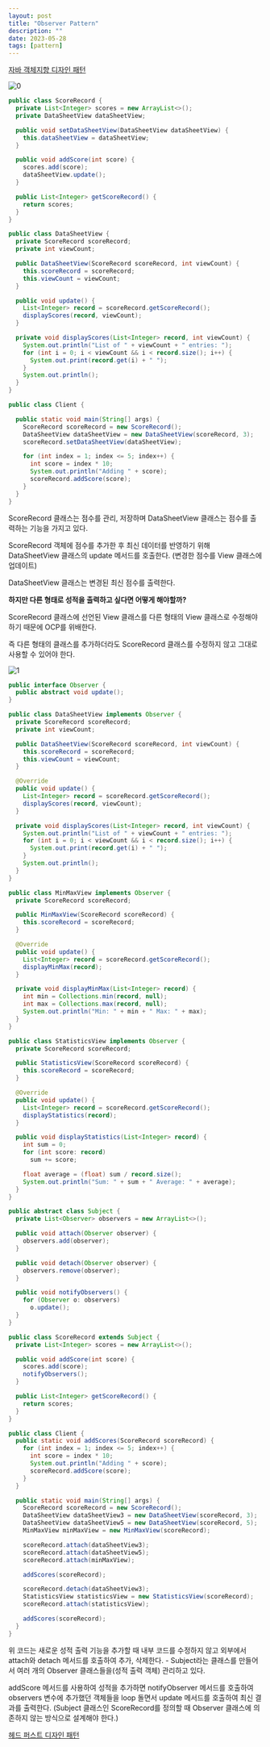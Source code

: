 ```yaml
---
layout: post
title: "Observer Pattern"
description: ""
date: 2023-05-28
tags: [pattern]
---
```


<a href="http://www.yes24.com/Product/Goods/12501269">자바 객체지향 디자인 패턴</a>

![0](/assets/images/observer-pattern/0.png)

```java
public class ScoreRecord {
  private List<Integer> scores = new ArrayList<>();
  private DataSheetView dataSheetView;

  public void setDataSheetView(DataSheetView dataSheetView) {
    this.dataSheetView = dataSheetView;
  }

  public void addScore(int score) {
    scores.add(score);
    dataSheetView.update();
  }

  public List<Integer> getScoreRecord() {
    return scores;
  }
}

public class DataSheetView {
  private ScoreRecord scoreRecord;
  private int viewCount;

  public DataSheetView(ScoreRecord scoreRecord, int viewCount) {
    this.scoreRecord = scoreRecord;
    this.viewCount = viewCount;
  }

  public void update() {
    List<Integer> record = scoreRecord.getScoreRecord();
    displayScores(record, viewCount);
  }

  private void displayScores(List<Integer> record, int viewCount) {
    System.out.println("List of " + viewCount + " entries: ");
    for (int i = 0; i < viewCount && i < record.size(); i++) {
      System.out.print(record.get(i) + " ");
    }
    System.out.println();
  }
}

public class Client {

  public static void main(String[] args) {
    ScoreRecord scoreRecord = new ScoreRecord();
    DataSheetView dataSheetView = new DataSheetView(scoreRecord, 3);
    scoreRecord.setDataSheetView(dataSheetView);

    for (int index = 1; index <= 5; index++) {
      int score = index * 10;
      System.out.println("Adding " + score);
      scoreRecord.addScore(score);
    }
  }
}
```

ScoreRecord 클래스는 점수를 관리, 저장하며 DataSheetView 클래스는 점수를 출력하는 기능을 가지고 있다.

ScoreRecord 객체에 점수를 추가한 후 최신 데이터를 반영하기 위해 DataSheetView 클래스의 update 메서드를 호출한다. (변경한 점수를 View 클래스에 업데이트)

DataSheetView 클래스는 변경된 최신 점수를 출력한다.

**하지만 다른 형태로 성적을 출력하고 싶다면 어떻게 해야할까?**

ScoreRecord 클래스에 선언된 View 클래스를 다른 형태의 View 클래스로 수정해야 하기 때문에 OCP를 위배한다.

즉 다른 형태의 클래스를 추가하더라도 ScoreRecord 클래스를 수정하지 않고 그대로 사용할 수 있어야 한다.

![1](/assets/images/observer-pattern/1.png)

```java
public interface Observer {
  public abstract void update();
}

public class DataSheetView implements Observer {
  private ScoreRecord scoreRecord;
  private int viewCount;

  public DataSheetView(ScoreRecord scoreRecord, int viewCount) {
    this.scoreRecord = scoreRecord;
    this.viewCount = viewCount;
  }

  @Override
  public void update() {
    List<Integer> record = scoreRecord.getScoreRecord();
    displayScores(record, viewCount);
  }

  private void displayScores(List<Integer> record, int viewCount) {
    System.out.println("List of " + viewCount + " entries: ");
    for (int i = 0; i < viewCount && i < record.size(); i++) {
      System.out.print(record.get(i) + " ");
    }
    System.out.println();
  }
}

public class MinMaxView implements Observer {
  private ScoreRecord scoreRecord;

  public MinMaxView(ScoreRecord scoreRecord) {
    this.scoreRecord = scoreRecord;
  }

  @Override
  public void update() {
    List<Integer> record = scoreRecord.getScoreRecord();
    displayMinMax(record);
  }

  private void displayMinMax(List<Integer> record) {
    int min = Collections.min(record, null);
    int max = Collections.max(record, null);
    System.out.println("Min: " + min + " Max: " + max);
  }
}

public class StatisticsView implements Observer {
  private ScoreRecord scoreRecord;

  public StatisticsView(ScoreRecord scoreRecord) {
    this.scoreRecord = scoreRecord;
  }

  @Override
  public void update() {
    List<Integer> record = scoreRecord.getScoreRecord();
    displayStatistics(record);
  }

  public void displayStatistics(List<Integer> record) {
    int sum = 0;
    for (int score: record)
      sum += score;

    float average = (float) sum / record.size();
    System.out.println("Sum: " + sum + " Average: " + average);
  }
}

public abstract class Subject {
  private List<Observer> observers = new ArrayList<>();

  public void attach(Observer observer) {
    observers.add(observer);
  }

  public void detach(Observer observer) {
    observers.remove(observer);
  }

  public void notifyObservers() {
    for (Observer o: observers)
      o.update();
  }
}

public class ScoreRecord extends Subject {
  private List<Integer> scores = new ArrayList<>();

  public void addScore(int score) {
    scores.add(score);
    notifyObservers();
  }

  public List<Integer> getScoreRecord() {
    return scores;
  }
}

public class Client {
  public static void addScores(ScoreRecord scoreRecord) {
    for (int index = 1; index <= 5; index++) {
      int score = index * 10;
      System.out.println("Adding " + score);
      scoreRecord.addScore(score);
    }
  }

  public static void main(String[] args) {
    ScoreRecord scoreRecord = new ScoreRecord();
    DataSheetView dataSheetView3 = new DataSheetView(scoreRecord, 3);
    DataSheetView dataSheetView5 = new DataSheetView(scoreRecord, 5);
    MinMaxView minMaxView = new MinMaxView(scoreRecord);

    scoreRecord.attach(dataSheetView3);
    scoreRecord.attach(dataSheetView5);
    scoreRecord.attach(minMaxView);

    addScores(scoreRecord);

    scoreRecord.detach(dataSheetView3);
    StatisticsView statisticsView = new StatisticsView(scoreRecord);
    scoreRecord.attach(statisticsView);

    addScores(scoreRecord);
  }
}
```

위 코드는 새로운 성적 출력 기능을 추가할 때 내부 코드를 수정하지 않고 외부에서 attach와 detach 메서드를 호출하여 추가, 삭제한다. - Subject라는 클래스를 만들어서 여러 개의 Observer 클래스들을(성적 출력 객체) 관리하고 있다.

addScore 메서드를 사용하여 성적을 추가하면 notifyObserver 메서드를 호출하여 observers 변수에 추가했던 객체들을 loop 돌면서 update 메서드를 호출하여 최신 결과를 출력한다. (Subject 클래스인 ScoreRecord를 정의할 때 Observer 클래스에 의존하지 않는 방식으로 설계해야 한다.)

<a href="http://www.yes24.com/Product/Goods/108192370">헤드 퍼스트 디자인 패턴</a>

